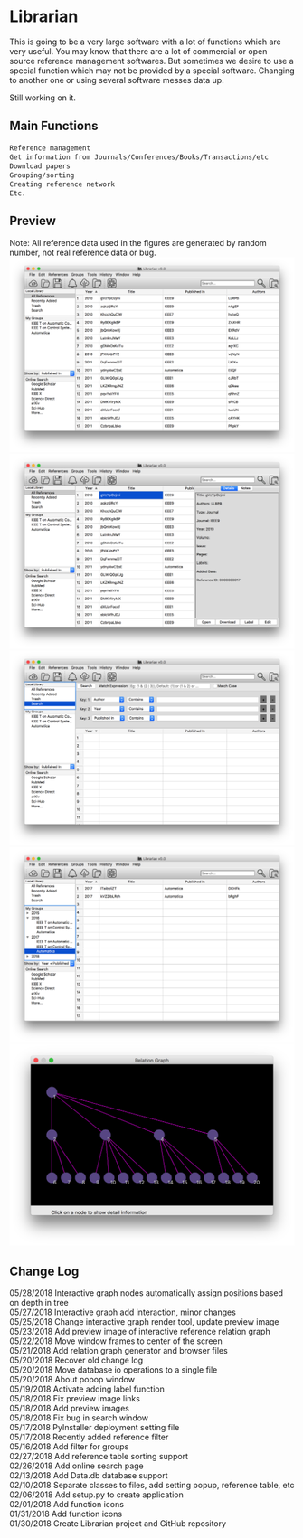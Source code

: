 # Librarian
This is going to be a very large software with a lot of functions which are very useful.
You may know that there are a lot of commercial or open source reference management softwares. But sometimes we desire to use a special function which may not be provided by a special software. Changing to another one or using several software messes data up.

Still working on it.

## Main Functions
    Reference management
    Get information from Journals/Conferences/Books/Transactions/etc
    Download papers
    Grouping/sorting
    Creating reference network
    Etc.

## Preview  
Note: All reference data used in the figures are generated by random number, not real reference data or bug.  
![alt text](https://github.com/liutairan/Librarian/blob/master/Pictures/Snip20180518_2.png "Local library")
![alt text](https://github.com/liutairan/Librarian/blob/master/Pictures/Snip20180518_3.png "Detail of reference")
![alt text](https://github.com/liutairan/Librarian/blob/master/Pictures/Snip20180518_4.png "Search page")
![alt text](https://github.com/liutairan/Librarian/blob/master/Pictures/Snip20180518_5.png "Group page")
![alt text](https://github.com/liutairan/Librarian/blob/master/Pictures/Snip20180528_19.png "Interactive relation graph")

## Change Log   
05/28/2018 Interactive graph nodes automatically assign positions based on depth in tree  
05/27/2018 Interactive graph add interaction, minor changes  
05/25/2018 Change interactive graph render tool, update preview image   
05/23/2018 Add preview image of interactive reference relation graph  
05/22/2018 Move window frames to center of the screen  
05/21/2018 Add relation graph generator and browser files  
05/20/2018 Recover old change log  
05/20/2018 Move database io operations to a single file  
05/20/2018 About popop window  
05/19/2018 Activate adding label function  
05/18/2018 Fix preview image links  
05/18/2018 Add preview images  
05/18/2018 Fix bug in search window  
05/17/2018 PyInstaller deployment setting file  
05/17/2018 Recently added reference filter  
05/16/2018 Add filter for groups  
02/27/2018 Add reference table sorting support  
02/26/2018 Add online search page  
02/13/2018 Add Data.db database support  
02/10/2018 Separate classes to files, add setting popup, reference table, etc  
02/06/2018 Add setup.py to create application  
02/01/2018 Add function icons  
01/31/2018 Add function icons  
01/30/2018 Create Librarian project and GitHub repository  
